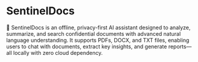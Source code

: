 # SentinelDocs
🔐 SentinelDocs is an offline, privacy-first AI assistant designed to analyze, summarize, and search confidential documents with advanced natural language understanding. It supports PDFs, DOCX, and TXT files, enabling users to chat with documents, extract key insights, and generate reports—all locally with zero cloud dependency.
